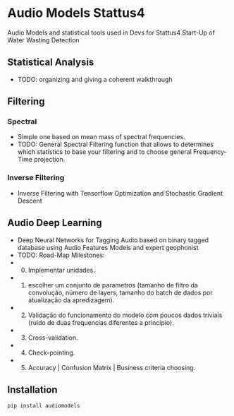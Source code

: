 # Audio Models Stattus4
Audio Models and statistical tools used in Devs for Stattus4 Start-Up of Water Wasting Detection

## Statistical Analysis

- TODO: organizing and giving a coherent walkthrough

## Filtering

### Spectral

- Simple one based on mean mass of spectral frequencies.
- TODO: General Spectral Filtering function that allows to determines which statistics to base your filtering and to choose general Frequency-Time projection.

### Inverse Filtering

- Inverse Filtering with Tensorflow Optimization and Stochastic Gradient Descent

## Audio Deep Learning

- Deep Neural Networks for Tagging Audio based on binary tagged database using Audio Features Models and expert geophonist
- TODO: Road-Map Milestones:
 - 0. Implementar unidades.
 - 1. escolher um conjunto de parametros (tamanho de filtro da convolução, número de layers, tamanho do batch de dados por atualização da apredizagem).
 - 2. Validação do funcionamento do modelo com poucos dados triviais (ruido de duas frequencias diferentes a principio).
 - 3. Cross-validation.
 - 4. Check-pointing.
 - 5. Accuracy | Confusion Matrix | Business criteria choosing.

## Installation

```sh
pip install audiomodels
```
